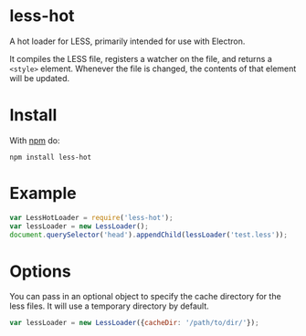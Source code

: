 # less-hot
A hot loader for LESS, primarily intended for use with Electron.

It compiles the LESS file, registers a watcher on the file, and returns a `<style>` element. Whenever the file is changed, the contents of that element will be updated.

# Install

With [npm](https://npmjs.org/) do:

```shell
npm install less-hot
```

# Example

```javascript
var LessHotLoader = require('less-hot');
var lessLoader = new LessLoader();
document.querySelector('head').appendChild(lessLoader('test.less'));
```

# Options

You can pass in an optional object to specify the cache directory for the less files. It will use a temporary directory by default.

```javascript
var lessLoader = new LessLoader({cacheDir: '/path/to/dir/'});
```

